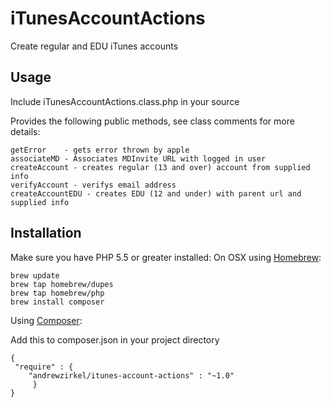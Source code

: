 iTunesAccountActions
====================

Create regular and EDU iTunes accounts

Usage
-----
Include iTunesAccountActions.class.php in your source

Provides the following public methods, see class comments for more details:
````
getError	- gets error thrown by apple
associateMD - Associates MDInvite URL with logged in user
createAccount - creates regular (13 and over) account from supplied info
verifyAccount - verifys email address
createAccountEDU - creates EDU (12 and under) with parent url and supplied info
````

Installation
------------
Make sure you have PHP 5.5 or greater installed:
On OSX using <a href=http://brew.sh/>Homebrew</a>:

````
brew update
brew tap homebrew/dupes
brew tap homebrew/php
brew install composer
````

Using <a href=https://getcomposer.org/>Composer</a>:

Add this to composer.json in your project directory

````
{
 "require" : {
    "andrewzirkel/itunes-account-actions" : "~1.0"
	 }
}
````

